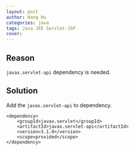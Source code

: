 ```yaml
---
layout: post
author: Hang Hu
categories: java
tags: Java JEE Servlet-JSP 
cover: 
---
```


## Reason

`javax.servlet-api` dependency is needed.
## Solution

Add the `javax.servlet-api` to dependency.
```
<dependency>
    <groupId>javax.servlet</groupId>
    <artifactId>javax.servlet-api</artifactId>
    <version>3.1.0</version>
    <scope>provided</scope>
</dependency>
```
